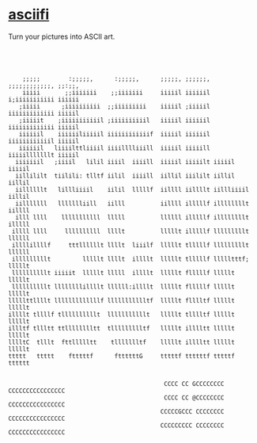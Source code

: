 [asciifi](http://asciifi.com)
=============================

Turn your pictures into ASCII art.

<pre><code>



    ;;;;;        :;;;;;,      :;;;;;,      ;;;;;, ;;;;;;, ;;;;;;;;;;;;, ;;:;;,  
    iiiii       ;;iiiiiii    ;;iiiiiii     iiiiil iiiiiil i;iiiiiiiiiii iiiiii  
   ;iiiii      ;iiiiiiiiii  ;;iiiiiiiii    iiiiil ;iiiiil iiiiiiiiiiiii iiiiil  
   ;iiiiit    ;iiiiiiiiiiil ;iiiiiiiiiil   iiiiil iiiiiil iiiiiiiiiiiii iiiiil  
   iiiiiil    iiiiiiliiiiil iiiiiiiiiiiif  iiiiil iiiiiil iiiiiiiiiiiil iiiiil  
   iiiiiil   liiiilttliiiil iiiilllliiill  iiiiil iiiiill iiiiilllllllt iiiiil  
  iiiiiiil   ;iiiil   lilil iiiil  iiiill  iiiiil iiiiilt iiiiil        iiiiil  
  iillililt  tiilili: tlltf iilil  iiiill  iillil iiililt iillil        iillil  
  iillllllt   lillliiiil    iilil  lllllf  iillll iillllt iillliiiil    iillil  
  iilllllll   llllllliill   iilll          iillll illlllf illllllllt    iillll  
  illl llll    lllllllllll  lllll          llllll illlllf illllllllt    illlll  
 illll llll     llllllllll  llllt          lllllt illlllf lllllllllt    llllll  
 illllillllf     tttllllllt llllt  liiilf  lllllt tlllllf lllllllllt    llllll  
 illlllllllt         lllllt llllt  illllt  lllllt tlllllf llllltttf;    lllllt  
 llllllllllt iiiiit  lllllt lllll  illllt  lllllt flllllf lllllt        lllllt  
 llllllllllt llllllllillllt llllll:illllt  lllllt flllllf lllllt        lllllt  
lllllttllllt lllllllllllllf llllllllllltf  lllllt flllltf lllllt        lllllt  
illllt tllllf tllllllllllt  lllllllllllt   lllllt tlllltf lllllt        lllllt  
illltf tllltt ttlllllllltt  tllllllllltf   lllllt illlltt lllllt        lllllt  
lllltC  tlllt  fttllllltt    tllllllltf    lllllt illlltt lllllt        lllllt  
ttttt   ttttt    ftttttf      fttttttG     tttttf ttttttf tttttf        tttttt  


                                            CCCC CC GCCCCCCCC CCCCCCCCCCCCCCCC  
                                            CCCC CC @CCCCCCCC CCCCCCCCCCCCCCCC  
                                           CCCCCGCCC CCCCCCCC CCCCCCCCCCCCCCCC  
                                           CCCCCCCCC CCCCCCCC CCCCCCCCCCCCCCCC  


</code></pre>
